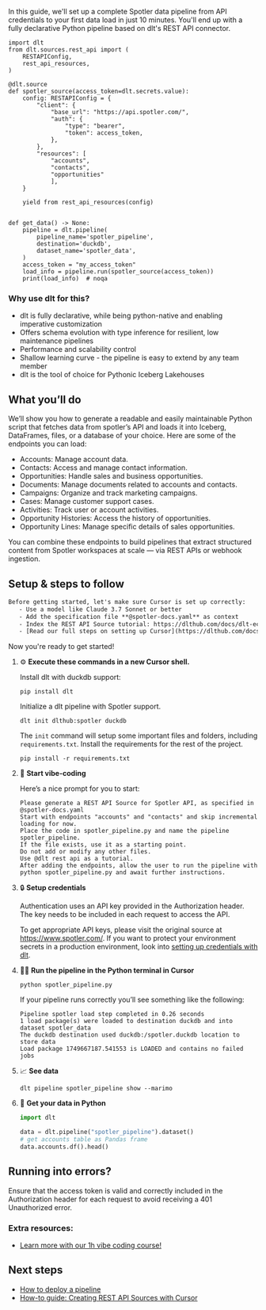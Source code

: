 In this guide, we'll set up a complete Spotler data pipeline from API credentials to your first data load in just 10 minutes. You'll end up with a fully declarative Python pipeline based on dlt's REST API connector.

```python-outcome
import dlt
from dlt.sources.rest_api import (
    RESTAPIConfig,
    rest_api_resources,
)

@dlt.source
def spotler_source(access_token=dlt.secrets.value):
    config: RESTAPIConfig = {
        "client": {
            "base_url": "https://api.spotler.com/",
            "auth": {
                "type": "bearer",
                "token": access_token,
            },
        },
        "resources": [
            "accounts",
            "contacts",
            "opportunities"
            ],
    }

    yield from rest_api_resources(config)


def get_data() -> None:
    pipeline = dlt.pipeline(
        pipeline_name='spotler_pipeline',
        destination='duckdb',
        dataset_name='spotler_data', 
    )
    access_token = "my_access_token"
    load_info = pipeline.run(spotler_source(access_token))
    print(load_info)  # noqa
```

### Why use dlt for this?

- dlt is fully declarative, while being python-native and enabling imperative customization
- Offers schema evolution with type inference for resilient, low maintenance pipelines
- Performance and scalability control
- Shallow learning curve - the pipeline is easy to extend by any team member
- dlt is the tool of choice for Pythonic Iceberg Lakehouses

## What you’ll do

We’ll show you how to generate a readable and easily maintainable Python script that fetches data from spotler’s API and loads it into Iceberg, DataFrames, files, or a database of your choice. Here are some of the endpoints you can load:

- Accounts: Manage account data.
- Contacts: Access and manage contact information.
- Opportunities: Handle sales and business opportunities.
- Documents: Manage documents related to accounts and contacts.
- Campaigns: Organize and track marketing campaigns.
- Cases: Manage customer support cases.
- Activities: Track user or account activities.
- Opportunity Histories: Access the history of opportunities.
- Opportunity Lines: Manage specific details of sales opportunities.

You can combine these endpoints to build pipelines that extract structured content from Spotler workspaces at scale — via REST APIs or webhook ingestion.

## Setup & steps to follow

```default
Before getting started, let's make sure Cursor is set up correctly:
   - Use a model like Claude 3.7 Sonnet or better
   - Add the specification file **@spotler-docs.yaml** as context
   - Index the REST API Source tutorial: https://dlthub.com/docs/dlt-ecosystem/verified-sources/rest_api/ and add it to context as **@dlt rest api**
   - [Read our full steps on setting up Cursor](https://dlthub.com/docs/dlt-ecosystem/llm-tooling/cursor-restapi#23-configuring-cursor-with-documentation)
```

Now you're ready to get started! 

1. ⚙️ **Execute these commands in a new Cursor shell.**
    
    Install dlt with duckdb support:
    ```shell
    pip install dlt
    ```

    Initialize a dlt pipeline with Spotler support.
    ```shell
    dlt init dlthub:spotler duckdb
    ```

    The `init` command will setup some important files and folders, including `requirements.txt`. Install the requirements for the rest of the project.
    ```shell
    pip install -r requirements.txt
    ```
    
2. 🤠 **Start vibe-coding**
    
    Here’s a nice prompt for you to start: 
    
    ```prompt
    Please generate a REST API Source for Spotler API, as specified in @spotler-docs.yaml 
    Start with endpoints "accounts" and "contacts" and skip incremental loading for now. 
    Place the code in spotler_pipeline.py and name the pipeline spotler_pipeline. 
    If the file exists, use it as a starting point. 
    Do not add or modify any other files. 
    Use @dlt rest api as a tutorial. 
    After adding the endpoints, allow the user to run the pipeline with python spotler_pipeline.py and await further instructions.
    ```

    
3. 🔒 **Setup credentials** 
    
    Authentication uses an API key provided in the Authorization header. The key needs to be included in each request to access the API.
    
    To get appropriate API keys, please visit the original source at https://www.spotler.com/.
    If you want to protect your environment secrets in a production environment, look into [setting up credentials with dlt](https://dlthub.com/docs/walkthroughs/add_credentials).
    
4. 🏃‍♀️ **Run the pipeline in the Python terminal in Cursor**
    
    ```shell
    python spotler_pipeline.py
    ```
    
    If your pipeline runs correctly you’ll see something like the following:
    
    ```shell
    Pipeline spotler load step completed in 0.26 seconds
    1 load package(s) were loaded to destination duckdb and into dataset spotler_data
    The duckdb destination used duckdb:/spotler.duckdb location to store data
    Load package 1749667187.541553 is LOADED and contains no failed jobs
    ```
    
5. 📈 **See data**
    
    ```shell
    dlt pipeline spotler_pipeline show --marimo
    ```
    
6. 🐍 **Get your data in Python**
    
    ```python
    import dlt

   data = dlt.pipeline("spotler_pipeline").dataset()
   # get accounts table as Pandas frame
   data.accounts.df().head()
    ```

## Running into errors?

Ensure that the access token is valid and correctly included in the Authorization header for each request to avoid receiving a 401 Unauthorized error.

### Extra resources:

- [Learn more with our 1h vibe coding course!](https://www.youtube.com/watch?v=GGid70rnJuM)

## Next steps

- [How to deploy a pipeline](https://dlthub.com/docs/walkthroughs/deploy-a-pipeline)
- [How-to guide: Creating REST API Sources with Cursor](https://dlthub.com/docs/dlt-ecosystem/llm-tooling/cursor-restapi)